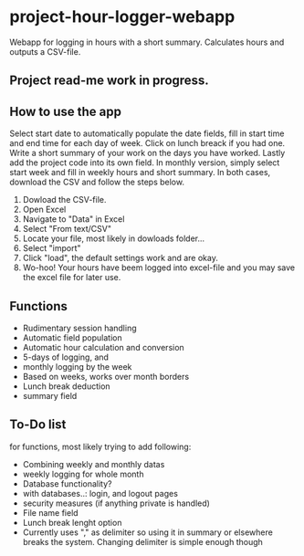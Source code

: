 # project-hour-logger-webapp
Webapp for logging in hours with a short summary. Calculates hours and outputs a CSV-file.


## Project read-me work in progress.

## How to use the app

Select start date to automatically populate the date fields, fill in start time and end time for each day of week. Click on lunch breack if you had one. Write a short summary of your work on the days you have worked. Lastly add the project code into its own field.
In monthly version, simply select start week and fill in weekly hours and short summary. In both cases, download the CSV and follow the steps below.


1. Dowload the CSV-file. 
2. Open Excel
3. Navigate to "Data" in Excel
4. Select "From text/CSV"
5. Locate your file, most likely in dowloads folder...
6. Select "import"
7. Click "load", the default settings work and are okay.
8. Wo-hoo! Your hours have beem logged into excel-file and you may save the excel file for later use.

## Functions

- Rudimentary session handling
- Automatic field population
- Automatic hour calculation and conversion
- 5-days of logging, and
- monthly logging by the week
- Based on weeks, works over month borders
- Lunch break deduction
- summary field

## To-Do list

for functions, most likely trying to add following:
- Combining weekly and monthly datas
- weekly logging for whole month
- Database functionality?
- with databases..: login, and logout pages
- security measures (if anything private is handled)
- File name field
- Lunch break lenght option
- Currently uses "," as delimiter so using it in summary or elsewhere breaks the system. Changing delimiter is simple enough though
